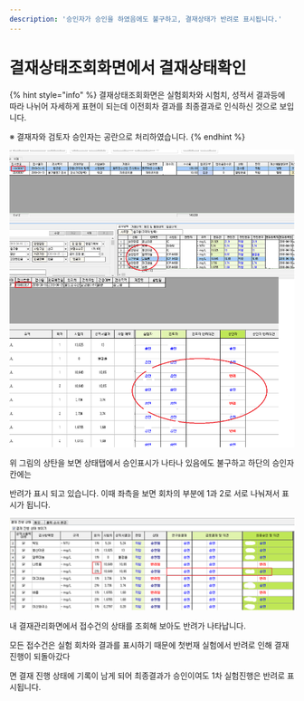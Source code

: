 ```yaml
---
description: '승인자가 승인을 하였음에도 불구하고, 결재상태가 반려로 표시됩니다.'
---
```


# 결재상태조회화면에서 결재상태확인

{% hint style="info" %}
결재상태조회화면은 실험회차와 시험치, 성적서 결과등에 따라 나뉘어 자세하게 표현이 되는데 이전회차 결과를  최종결과로 인식하신 것으로 보입니다.

※ 결재자와 검토자 승인자는 공란으로 처리하였습니다.
{% endhint %}

![&#xC2B9;&#xC778;&#xB41C; &#xC811;&#xC218;&#xAC74;&#xC758; &#xACB0;&#xC7AC;&#xC0C1;&#xD0DC; &#xBC18;&#xB824;&#xD45C;&#xC2DC;](../.gitbook/assets/undefined.png)

위 그림의 상탄을 보면 상태탭에서 승인표시가 나타나 있음에도 불구하고 하단의 승인자칸에는

반려가 표시 되고 있습니다. 이때 좌측을 보면 회차의 부분에  1과 2로 서로 나눠져서 표시가 됩니다.

![&#xB0B4; &#xACB0;&#xC7AC;&#xAD00;&#xB9AC; &#xD654;&#xBA74;&#xC5D0;&#xC11C;&#xC758; &#xACB0;&#xC7AC; &#xC9C4;&#xD589; &#xC0C1;&#xD0DC;](../.gitbook/assets/2%20%283%29.png)

내 결재관리화면에서 접수건의 상태를 조회해 보아도 반려가 나타납니다. 

모든 접수건은 실험 회차와 결과를 표시하기 때문에 첫번재 실험에서 반려로 인해 결재진행이 되돌아갔다

면 결재 진행 상태에 기록이 남게 되어 최종결과가 승인이여도 1차 실험진행은 반려로 표시됩니다.

